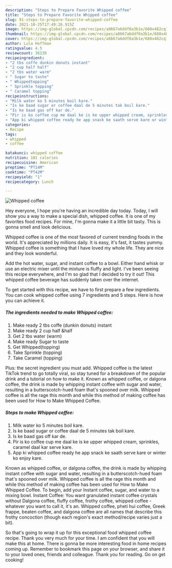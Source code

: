 ```yaml
---
description: "Steps to Prepare Favorite Whipped coffee"
title: "Steps to Prepare Favorite Whipped coffee"
slug: 91-steps-to-prepare-favorite-whipped-coffee
date: 2021-10-25T17:49:26.915Z
image: https://img-global.cpcdn.com/recipes/a8667a6ddf0a3b1e/680x482cq70/whipped-coffee-recipe-main-photo.jpg
thumbnail: https://img-global.cpcdn.com/recipes/a8667a6ddf0a3b1e/680x482cq70/whipped-coffee-recipe-main-photo.jpg
cover: https://img-global.cpcdn.com/recipes/a8667a6ddf0a3b1e/680x482cq70/whipped-coffee-recipe-main-photo.jpg
author: Lula Hoffman
ratingvalue: 4.5
reviewcount: 36130
recipeingredient:
- "2 tbs coffe dunkin donuts instant"
- "2 cup half half"
- "2 tbs water warm"
- " Sugar to taste"
- " Whippedtopping"
- " Sprinkle topping"
- " Caramel topping"
recipeinstructions:
- "Milk water ko 5 minutes boil kare."
- "Is ke baad sugar or coffee daal de 5 minutes tak boil kare."
- "Is ke baad gas off kar de."
- "Pir is ko coffee cup me daal ke is ke upper whipped cream, sprinkles, caramel daal kar serve kare."
- "App ki whipped coffee ready he app snack ke saath serve kare or winter ko enjoy kare."
categories:
- Recipe
tags:
- whipped
- coffee

katakunci: whipped coffee 
nutrition: 101 calories
recipecuisine: American
preptime: "PT14M"
cooktime: "PT42M"
recipeyield: "1"
recipecategory: Lunch

---
```



![Whipped coffee](https://img-global.cpcdn.com/recipes/a8667a6ddf0a3b1e/680x482cq70/whipped-coffee-recipe-main-photo.jpg)

Hey everyone, I hope you're having an incredible day today. Today, I will show you a way to make a special dish, whipped coffee. It is one of my favorites food recipes. For mine, I'm gonna make it a little bit tasty. This is gonna smell and look delicious.

Whipped coffee is one of the most favored of current trending foods in the world. It's appreciated by millions daily. It is easy, it's fast, it tastes yummy. Whipped coffee is something that I have loved my whole life. They are nice and they look wonderful.

Add the hot water, sugar, and instant coffee to a bowl. Either hand whisk or use an electric mixer until the mixture is fluffy and light. I&#39;ve been seeing this recipe everywhere, and I&#39;m so glad that I decided to try it out! This whipped coffee beverage has suddenly taken over the internet.


To get started with this recipe, we have to first prepare a few ingredients. You can cook whipped coffee using 7 ingredients and 5 steps. Here is how you can achieve it.

<!--inarticleads1-->

##### The ingredients needed to make Whipped coffee:

1. Make ready 2 tbs coffe (dunkin donuts) instant
1. Make ready 2 cup half &amp;half
1. Get 2 tbs water (warm)
1. Make ready  Sugar to taste
1. Get  Whipped(topping)
1. Take  Sprinkle (topping)
1. Take  Caramel (topping)


Plus: the secret ingredient you must add. Whipped coffee is the latest TikTok trend to go totally viral, so stay tuned for a breakdown of the popular drink and a tutorial on how to make it. Known as whipped coffee, or dalgona coffee, the drink is made by whipping instant coffee with sugar and water, resulting in a butterscotch-hued foam that&#39;s spooned over milk. Whipped coffee is all the rage this month and while this method of making coffee has been used for How to Make Whipped Coffee. 

<!--inarticleads2-->

##### Steps to make Whipped coffee:

1. Milk water ko 5 minutes boil kare.
1. Is ke baad sugar or coffee daal de 5 minutes tak boil kare.
1. Is ke baad gas off kar de.
1. Pir is ko coffee cup me daal ke is ke upper whipped cream, sprinkles, caramel daal kar serve kare.
1. App ki whipped coffee ready he app snack ke saath serve kare or winter ko enjoy kare.


Known as whipped coffee, or dalgona coffee, the drink is made by whipping instant coffee with sugar and water, resulting in a butterscotch-hued foam that&#39;s spooned over milk. Whipped coffee is all the rage this month and while this method of making coffee has been used for How to Make Whipped Coffee. To begin, add your Instant coffee, sugar, and water to a mixing bowl. Instant Coffee: You want granulated instant coffee crystals without Dalgona coffee, fluffy coffee, frothy coffee, whipped coffee - whatever you want to call it, it&#39;s an. Whipped coffee, pheti hui coffee, Greek frappe, beaten coffee, and dalgona coffee are all names that describe this frothy concoction (though each region&#39;s exact method/recipe varies just a bit). 

So that's going to wrap it up for this exceptional food whipped coffee recipe. Thank you very much for your time. I am confident that you will make this at home. There is gonna be more interesting food in home recipes coming up. Remember to bookmark this page on your browser, and share it to your loved ones, friends and colleague. Thank you for reading. Go on get cooking!
